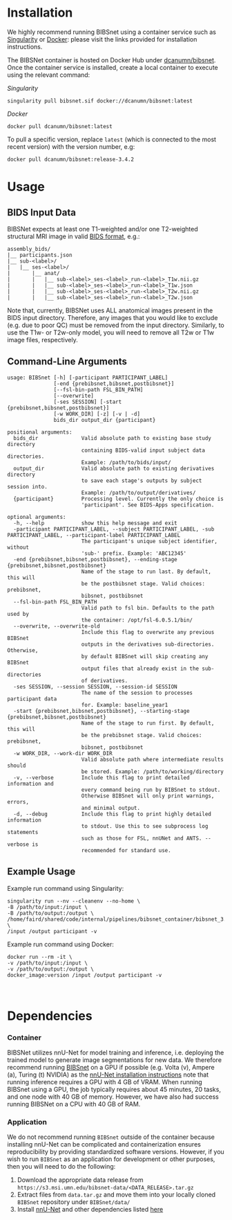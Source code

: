 # Installation

We highly recommend running BIBSnet using a container service such as [Singularity](https://docs.sylabs.io/guides/3.0/user-guide/installation.html) or [Docker](https://www.docker.com/get-started/): please visit the links provided for installation instructions. 

The BIBSNet container is hosted on Docker Hub under [dcanumn/bibsnet](https://hub.docker.com/r/dcanumn/bibsnet). Once the container service is installed, create a local container to execute using the relevant command:

*Singularity*
```
singularity pull bibsnet.sif docker://dcanumn/bibsnet:latest
```

*Docker*
```
docker pull dcanumn/bibsnet:latest
```

To pull a specific version, replace `latest` (which is connected to the most recent version) with the version number, e.g: 
```
docker pull dcanumn/bibsnet:release-3.4.2
```


# Usage

## BIDS Input Data

BIBSNet expects at least one T1-weighted and/or one T2-weighted structural MRI image in valid [BIDS format](https://bids.neuroimaging.io/), e.g.:

```
assembly_bids/ 
|__ participants.json 
|__ sub-<label>/
|   |__ ses-<label>/
|       |__ anat/
|       |   |__ sub-<label>_ses-<label>_run-<label>_T1w.nii.gz 
|       |   |__ sub-<label>_ses-<label>_run-<label>_T1w.json
|       |   |__ sub-<label>_ses-<label>_run-<label>_T2w.nii.gz
|       |   |__ sub-<label>_ses-<label>_run-<label>_T2w.json
```

Note that, currently, BIBSNet uses ALL anatomical images present in the BIDS input directory. Therefore, any images that you would like to exclude (e.g. due to poor QC) must be removed from the input directory. Similarly, to use the T1w- or T2w-only model, you will need to remove all T2w or T1w image files, respectively.

## Command-Line Arguments

```
usage: BIBSnet [-h] [-participant PARTICIPANT_LABEL]
               [-end {prebibsnet,bibsnet,postbibsnet}]
               [--fsl-bin-path FSL_BIN_PATH]
               [--overwrite]
               [-ses SESSION] [-start {prebibsnet,bibsnet,postbibsnet}]
               [-w WORK_DIR] [-z] [-v | -d]
               bids_dir output_dir {participant}

positional arguments:
  bids_dir              Valid absolute path to existing base study directory
                        containing BIDS-valid input subject data directories.
                        Example: /path/to/bids/input/
  output_dir            Valid absolute path to existing derivatives directory
                        to save each stage's outputs by subject session into.
                        Example: /path/to/output/derivatives/
  {participant}         Processing level. Currently the only choice is
                        'participant'. See BIDS-Apps specification.

optional arguments:
  -h, --help            show this help message and exit
  -participant PARTICIPANT_LABEL, --subject PARTICIPANT_LABEL, -sub PARTICIPANT_LABEL, --participant-label PARTICIPANT_LABEL
                        The participant's unique subject identifier, without
                        'sub-' prefix. Example: 'ABC12345'
  -end {prebibsnet,bibsnet,postbibsnet}, --ending-stage {prebibsnet,bibsnet,postbibsnet}
                        Name of the stage to run last. By default, this will
                        be the postbibsnet stage. Valid choices: prebibsnet,
                        bibsnet, postbibsnet
  --fsl-bin-path FSL_BIN_PATH
                        Valid path to fsl bin. Defaults to the path used by
                        the container: /opt/fsl-6.0.5.1/bin/
  --overwrite, --overwrite-old
                        Include this flag to overwrite any previous BIBSnet
                        outputs in the derivatives sub-directories. Otherwise,
                        by default BIBSnet will skip creating any BIBSnet
                        output files that already exist in the sub-directories
                        of derivatives.
  -ses SESSION, --session SESSION, --session-id SESSION
                        The name of the session to processes participant data
                        for. Example: baseline_year1
  -start {prebibsnet,bibsnet,postbibsnet}, --starting-stage {prebibsnet,bibsnet,postbibsnet}
                        Name of the stage to run first. By default, this will
                        be the prebibsnet stage. Valid choices: prebibsnet,
                        bibsnet, postbibsnet
  -w WORK_DIR, --work-dir WORK_DIR
                        Valid absolute path where intermediate results should
                        be stored. Example: /path/to/working/directory
  -v, --verbose         Include this flag to print detailed information and
                        every command being run by BIBSnet to stdout.
                        Otherwise BIBSnet will only print warnings, errors,
                        and minimal output.
  -d, --debug           Include this flag to print highly detailed information
                        to stdout. Use this to see subprocess log statements
                        such as those for FSL, nnUNet and ANTS. --verbose is
                        recommended for standard use.

```

## Example Usage
Example run command using Singularity:
```
singularity run --nv --cleanenv --no-home \
-B /path/to/input:/input \
-B /path/to/output:/output \
/home/faird/shared/code/internal/pipelines/bibsnet_container/bibsnet_3.0.0.sif \
/input /output participant -v 
```

Example run command using Docker:
```
docker run --rm -it \
-v /path/to/input:/input \
-v /path/to/output:/output \
docker_image:version /input /output participant -v
```

<br>

# Dependencies
### Container
BIBSNet utilizes nnU-Net for model training and inference, i.e. deploying the trained model to generate image segmentations for new data. We therefore recommend running [BIBSnet](https://github.com/DCAN-Labs/BIBSnet) on a GPU if possible (e.g. Volta (v), Ampere (a), Turing (t) NVIDIA) as the [nnU-Net installation instructions](https://github.com/MIC-DKFZ/nnUNet/tree/nnunetv1?tab=readme-ov-file#installation) note that running inference requires a GPU with 4 GB of VRAM. When running BIBSnet using a GPU, the job typically requires about 45 minutes, 20 tasks, and one node with 40 GB of memory. However, we have also had success running BIBSNet on a CPU with 40 GB of RAM.

### Application
We do not recommend running `BIBSnet` outside of the container because installing nnU-Net can be complicated and containerization ensures reproducibility by providing standardized software versions. However, if you wish to run `BIBSnet` as an application for development or other purposes, then you will need to do the following:

1. Download the appropriate data release from `https://s3.msi.umn.edu/bibsnet-data/<DATA_RELEASE>.tar.gz`
2. Extract files from `data.tar.gz` and move them into your locally cloned `BIBSnet` repository under `BIBSnet/data/`
3. Install [nnU-Net](https://github.com/MIC-DKFZ/nnUNet#installation) and other dependencies listed [here](https://github.com/DCAN-Labs/BIBSnet/network/dependencies)
